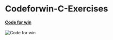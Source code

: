 # Codeforwin-C-Exercises

#### [Code for win](https://codeforwin.org/)

![Code for win](https://i.postimg.cc/gjBSH6sh/codeforwin-logo.png)
